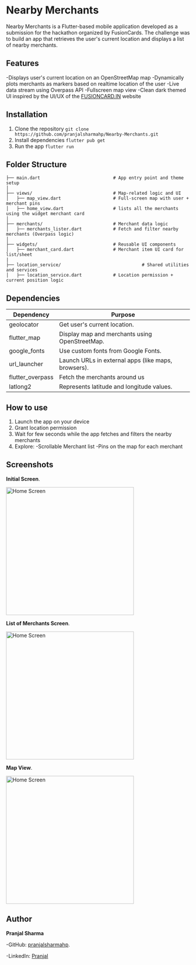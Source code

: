 # Nearby Merchants
Nearby Merchants is a Flutter-based mobile application developed as a submission for the hackathon organized by FusionCards. The challenge was to build an app that retrieves the user's current location and displays a list of nearby merchants.

## Features
-Displays user's current location on an OpenStreetMap map
-Dynamically plots merchants as markers based on realtime location of the user
-Live data stream using Overpass API
-Fullscreen map view
-Clean dark themed UI inspired by the UI/UX of the [FUSIONCARD.IN](https://www.fusioncards.in) website

## Installation
1. Clone the repository
`git clone https://github.com/pranjalsharmahp/Nearby-Merchants.git`
2. Install dependencies
`flutter pub get`
3. Run the app
`flutter run`

## Folder Structure
```lib/
├── main.dart                            # App entry point and theme setup
│
├── views/                               # Map-related logic and UI
│   ├── map_view.dart                    # Full-screen map with user + merchant pins
│   ├── home_view.dart                   # lists all the merchants using the widget merchant card
│
├── merchants/                           # Merchant data logic
│   ├── merchants_lister.dart            # Fetch and filter nearby merchants (Overpass logic)
│
├── widgets/                             # Reusable UI components
│   ├── merchant_card.dart               # Merchant item UI card for list/sheet
|
├── location_service/                               # Shared utilities and services
│   ├── location_service.dart            # Location permission + current position logic
```

## Dependencies 
| Dependency           | Purpose                                               |
|----------------------|-------------------------------------------------------|
| geolocator           | Get user's current location.                          |
| flutter_map          | Display map and merchants using OpenStreetMap.        |
| google_fonts         | Use custom fonts from Google Fonts.                   |
| url_launcher         | Launch URLs in external apps (like maps, browsers).   |
| flutter_overpass     | Fetch the merchants around us                         |
| latlong2             | Represents latitude and longitude values.             |

## How to use
1. Launch the app on your device
2. Grant location permission
3. Wait for few seconds while the app fetches and filters the nearby merchants
4. Explore:
    -Scrollable Merchant list
    -Pins on the map for each merchant

## Screenshots
**Initial Screen**. 

<img src="lib/assets/InitialScreen.png" alt="Home Screen" width="350"/>

**List of Merchants Screen**. 

<img src="lib/assets/ListofMerchants.png" alt="Home Screen" width="350"/>

**Map View**. 

<img src="lib/assets//MapView.png" alt="Home Screen" width="350"/>

## Author
**Pranjal Sharma**

-GitHub: [pranjalsharmahp](https://github.com/pranjalsharmahp). 

-LinkedIn: [Pranjal](https://www.linkedin.com/in/pranjal-sharma-3182ab22b/)